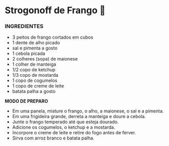 # Strogonoff de Frango​ :chicken:

### **INGREDIENTES**

- 3 peitos de frango cortados em cubos
- 1 dente de alho picado
- sal e pimenta a gosto
- 1 cebola picada
- 2 colheres (sopa) de maionese
- 1 colher de manteiga
- 1/2 copo de ketchup
- 1/3 copo de mostarda
- 1 copo de cogumelos
- 1 copo de creme de leite
- batata palha a gosto

**MODO DE PREPARO**

- Em uma panela, misture o frango, o alho, a maionese, o sal e a pimenta.
- Em uma frigideira grande, derreta a manteiga e doure a cebola.
- Junte o frango temperado até que esteja dourado.
- Adicione os cogumelos, o ketchup e a mostarda.
- Incorpore o creme de leite e retire do fogo antes de ferver.
- Sirva com arroz branco e batata palha.

